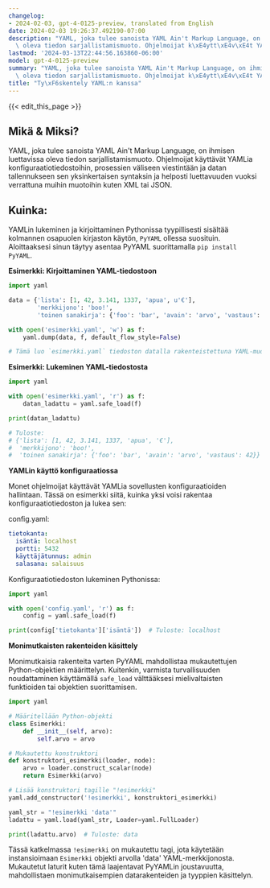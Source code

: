 ```yaml
---
changelog:
- 2024-02-03, gpt-4-0125-preview, translated from English
date: 2024-02-03 19:26:37.492190-07:00
description: "YAML, joka tulee sanoista YAML Ain't Markup Language, on ihmisen luettavissa\
  \ oleva tiedon sarjallistamismuoto. Ohjelmoijat k\xE4ytt\xE4v\xE4t YAMLia\u2026"
lastmod: '2024-03-13T22:44:56.163860-06:00'
model: gpt-4-0125-preview
summary: "YAML, joka tulee sanoista YAML Ain't Markup Language, on ihmisen luettavissa\
  \ oleva tiedon sarjallistamismuoto. Ohjelmoijat k\xE4ytt\xE4v\xE4t YAMLia\u2026"
title: "Ty\xF6skentely YAML:n kanssa"
---
```


{{< edit_this_page >}}

## Mikä & Miksi?
YAML, joka tulee sanoista YAML Ain't Markup Language, on ihmisen luettavissa oleva tiedon sarjallistamismuoto. Ohjelmoijat käyttävät YAMLia konfiguraatiotiedostoihin, prosessien väliseen viestintään ja datan tallennukseen sen yksinkertaisen syntaksin ja helposti luettavuuden vuoksi verrattuna muihin muotoihin kuten XML tai JSON.

## Kuinka:
YAMLin lukeminen ja kirjoittaminen Pythonissa tyypillisesti sisältää kolmannen osapuolen kirjaston käytön, `PyYAML` ollessa suosituin. Aloittaaksesi sinun täytyy asentaa PyYAML suorittamalla `pip install PyYAML`.

**Esimerkki: Kirjoittaminen YAML-tiedostoon**

```python
import yaml

data = {'lista': [1, 42, 3.141, 1337, 'apua', u'€'],
        'merkkijono': 'boo!',
        'toinen sanakirja': {'foo': 'bar', 'avain': 'arvo', 'vastaus': 42}}

with open('esimerkki.yaml', 'w') as f:
    yaml.dump(data, f, default_flow_style=False)

# Tämä luo `esimerkki.yaml` tiedoston datalla rakenteistettuna YAML-muotoon.
```

**Esimerkki: Lukeminen YAML-tiedostosta**

```python
import yaml

with open('esimerkki.yaml', 'r') as f:
    datan_ladattu = yaml.safe_load(f)

print(datan_ladattu)

# Tuloste: 
# {'lista': [1, 42, 3.141, 1337, 'apua', '€'],
#  'merkkijono': 'boo!',
#  'toinen sanakirja': {'foo': 'bar', 'avain': 'arvo', 'vastaus': 42}}
```

**YAMLin käyttö konfiguraatiossa**

Monet ohjelmoijat käyttävät YAMLia sovellusten konfiguraatioiden hallintaan. Tässä on esimerkki siitä, kuinka yksi voisi rakentaa konfiguraatiotiedoston ja lukea sen:

config.yaml:
```yaml
tietokanta:
  isäntä: localhost
  portti: 5432
  käyttäjätunnus: admin
  salasana: salaisuus
```

Konfiguraatiotiedoston lukeminen Pythonissa:
```python
import yaml

with open('config.yaml', 'r') as f:
    config = yaml.safe_load(f)

print(config['tietokanta']['isäntä'])  # Tuloste: localhost
```

**Monimutkaisten rakenteiden käsittely**

Monimutkaisia rakenteita varten PyYAML mahdollistaa mukautettujen Python-objektien määrittelyn. Kuitenkin, varmista turvallisuuden noudattaminen käyttämällä `safe_load` välttääksesi mielivaltaisten funktioiden tai objektien suorittamisen.

```python
import yaml

# Määritellään Python-objekti
class Esimerkki:
    def __init__(self, arvo):
        self.arvo = arvo

# Mukautettu konstruktori
def konstruktori_esimerkki(loader, node):
    arvo = loader.construct_scalar(node)
    return Esimerkki(arvo)

# Lisää konstruktori tagille "!esimerkki"
yaml.add_constructor('!esimerkki', konstruktori_esimerkki)

yaml_str = "!esimerkki 'data'"
ladattu = yaml.load(yaml_str, Loader=yaml.FullLoader)

print(ladattu.arvo)  # Tuloste: data
```

Tässä katkelmassa `!esimerkki` on mukautettu tagi, jota käytetään instansioimaan `Esimerkki` objekti arvolla 'data' YAML-merkkijonosta. Mukautetut laturit kuten tämä laajentavat PyYAMLin joustavuutta, mahdollistaen monimutkaisempien datarakenteiden ja tyyppien käsittelyn.
